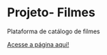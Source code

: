 # Projeto- Filmes

<div> 
<p> Plataforma de catálogo de filmes </p> 
 <a href="https://paula-barboza.github.io/Projeto-CatalogoFilmes/"> Acesse a página aqui! </a>
</div>
